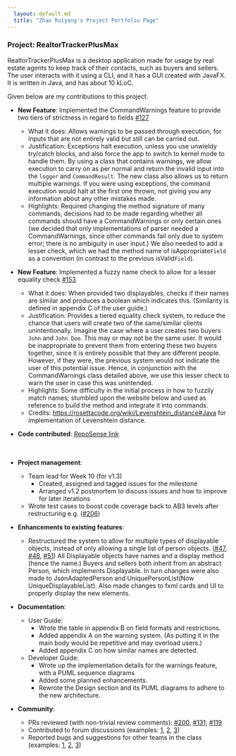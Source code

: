 ```yaml
---
  layout: default.md
  title: "Zhao Ruiyang's Project Portfolio Page"
---
```


### Project: RealtorTrackerPlusMax

RealtorTrackerPlusMax is a desktop application made for usage by real estate agents to keep track of their
contacts, such as buyers and sellers.
The user interacts with it using a CLI, and it has a GUI created with JavaFX. It is written in Java,
and has about 10 kLoC.

Given below are my contributions to this project.

* **New Feature**: Implemented the CommandWarnings feature to provide two tiers of strictness in regard to fields [\#127](https://github.com/AY2324S1-CS2103T-F11-3/tp/pull/127)
    * What it does: Allows warnings to be passed through execution, for inputs that are not entirely valid 
  but still can be carried out.
    * Justification: Exceptions halt execution, unless you use unwieldy try/catch blocks, and also force the app to switch to
  kernel mode to handle them. By using a class that contains warnings, we allow execution to carry on as per normal and return the
  invalid input into the `logger` and `CommandResult`. The new class also allows us to return multiple warnings. If you were using exceptions,
  the command execution would halt at the first one thrown, not giving you any information about any other mistakes made.
    * Highlights: Required changing the method signature of many commands, decisions had to be made regarding whether all
  commands should have a CommandWarnings or only certain ones (we decided that only implementations of parser needed a 
  CommandWarnings, since other commands fail only due to system error; there is no ambiguity in user input.)
  We also needed to add a lesser check, which we had the method name of isAppropriate```Field``` as a convention (in 
  contrast to the previous isValid```Field```).


* **New Feature**: Implemented a fuzzy name check to allow for a lesser equality check [\#153](https://github.com/AY2324S1-CS2103T-F11-3/tp/pull/153)
    * What it does: When provided two displayables, checks if their names are similar and produces a boolean which indicates this.
  (Similarity is defined in appendix C of the user guide.)
    * Justification: Provides a tiered equality check system, to reduce the chance that users will create two of the same/similar
  clients unintentionally. Imagine the case where a user creates two buyers `John` and `John Doe`. This may or may not
  be the same user. It would be inappropriate to prevent them from entering these two buyers together, since it is entirely
  possible that they are different people. However, if they were, the previous system would not indicate the user of
  this potential issue. Hence, in conjunction with the CommandWarnings class detailed above, we use this lesser check to
  warn the user in case this was unintended.
    * Highlights: Some difficulty in the initial process in how to fuzzily match names; stumbled upon the website below and used
  as reference to build the method and integrate it into commands.
    * Credits: https://rosettacode.org/wiki/Levenshtein_distance#Java for implementation of Levenshtein distance.

* **Code contributed**: [RepoSense link](https://nus-cs2103-ay2324s1.github.io/tp-dashboard/?search=&sort=groupTitle%20dsc&sortWithin=title&since=2023-09-22&timeframe=commit&mergegroup=&groupSelect=groupByRepos&breakdown=false&tabOpen=true&tabType=authorship&tabAuthor=ruiyangzh&tabRepo=AY2324S1-CS2103T-F11-3%2Ftp%5Bmaster%5D&authorshipIsMergeGroup=false&authorshipFileTypes=docs~functional-code~test-code~other&authorshipIsBinaryFileTypeChecked=false&authorshipIsIgnoredFilesChecked=false)
<br /><br /><br />
* **Project management**:
  * Team lead for Week 10 (for v1.3)
     * Created, assigned and tagged issues for the milestone 
     * Arranged v1.2 postmortem to discuss issues and how to improve for later iterations
  * Wrote test cases to boost code coverage back to AB3 levels after restructuring e.g.
  ([\#206](https://github.com/AY2324S1-CS2103T-F11-3/tp/pull/206))

* **Enhancements to existing features**:
  * Restructured the system to allow for multiple types of displayable objects, instead of only allowing a single list
  of person objects. ([\#47](https://github.com/AY2324S1-CS2103T-F11-3/tp/pull/47), 
  [\#48](https://github.com/AY2324S1-CS2103T-F11-3/tp/pull/48), 
  [\#51](https://github.com/AY2324S1-CS2103T-F11-3/tp/pull/51)) All Displayable objects have names and a display method
  (hence the name.) Buyers and sellers both 
  inherit from an abstract Person, 
  which implements Displayable. In turn changes were also made to JsonAdaptedPerson and
  UniquePersonList(Now UniqueDisplayableList<T extends Displayable>). 
  Also made changes to fxml cards and UI to properly
  display the new elements.
  

* **Documentation**:
    * User Guide:
      * Wrote the table in appendix B on field formats and restrictions.
      * Added appendix A on the warning system.
      (As putting it in the main body would be repetitive and may overload users.)
      * Added appendix C on how similar names are detected.
    * Developer Guide:
      * Wrote up the implementation details for the warnings feature, with a PUML sequence diagrams
      * Added some planned enhancements.
      * Rewrote the Design section and its PUML diagrams to adhere to the new architecture.


* **Community**:
    * PRs reviewed (with non-trivial review comments): [\#200](https://github.com/AY2324S1-CS2103T-F11-3/tp/pull/200), [\#131](https://github.com/AY2324S1-CS2103T-F11-3/tp/pull/131), [\#119](https://github.com/AY2324S1-CS2103T-F11-3/tp/pull/119)
    * Contributed to forum discussions (examples: [1](https://github.com/nus-cs2103-AY2324S1/forum/issues/350), [2](https://github.com/nus-cs2103-AY2324S1/forum/issues/102), [3](https://github.com/nus-cs2103-AY2324S1/forum/issues/317))
    * Reported bugs and suggestions for other teams in the class (examples: [1](https://github.com/ruiyangzh/ped/issues/2), [2](https://github.com/ruiyangzh/ped/issues/9), [3](https://github.com/ruiyangzh/ped/issues/5))
<br />
